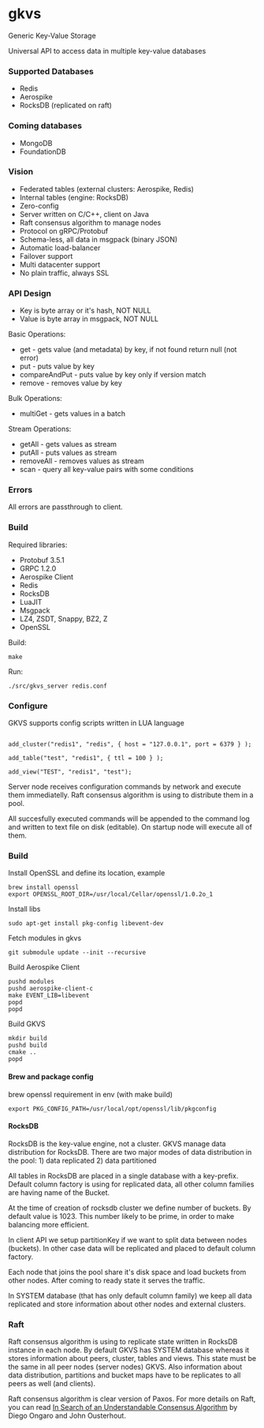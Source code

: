 # gkvs
Generic Key-Value Storage

Universal API to access data in multiple key-value databases

### Supported Databases
* Redis
* Aerospike
* RocksDB (replicated on raft)

### Coming databases
* MongoDB
* FoundationDB

### Vision
* Federated tables (external clusters: Aerospike, Redis)
* Internal tables (engine: RocksDB)
* Zero-config
* Server written on C/C++, client on Java
* Raft consensus algorithm to manage nodes
* Protocol on gRPC/Protobuf
* Schema-less, all data in msgpack (binary JSON)
* Automatic load-balancer
* Failover support
* Multi datacenter support
* No plain traffic, always SSL

### API Design

* Key is byte array or it's hash, NOT NULL
* Value is byte array in msgpack, NOT NULL

Basic Operations:
* get - gets value (and metadata) by key, if not found return null (not error)
* put - puts value by key
* compareAndPut - puts value by key only if version match
* remove - removes value by key

Bulk Operations:
* multiGet - gets values in a batch

Stream Operations:
* getAll - gets values as stream
* putAll - puts values as stream
* removeAll - removes values as stream
* scan - query all key-value pairs with some conditions

### Errors 

All errors are passthrough to client.

### Build

Required libraries:
* Protobuf 3.5.1
* GRPC 1.2.0
* Aerospike Client
* Redis
* RocksDB
* LuaJIT
* Msgpack
* LZ4, ZSDT, Snappy, BZ2, Z
* OpenSSL

Build:
```
make
```

Run:
```
./src/gkvs_server redis.conf
```

### Configure

GKVS supports config scripts written in LUA language
```

add_cluster("redis1", "redis", { host = "127.0.0.1", port = 6379 } );

add_table("test", "redis1", { ttl = 100 } );

add_view("TEST", "redis1", "test");

```

Server node receives configuration commands by network and execute them immediatelly.
Raft consensus algorithm is using to distribute them in a pool.

All succesfully executed commands will be appended to the command log and written to text file on disk (editable).
On startup node will execute all of them.

### Build

Install OpenSSL and define its location, example

```
brew install openssl
export OPENSSL_ROOT_DIR=/usr/local/Cellar/openssl/1.0.2o_1
```

Install libs
```
sudo apt-get install pkg-config libevent-dev
```

Fetch modules in gkvs
```
git submodule update --init --recursive
```

Build Aerospike Client
```
pushd modules
pushd aerospike-client-c
make EVENT_LIB=libevent
popd
popd
```

Build GKVS
```
mkdir build
pushd build
cmake ..
popd
```


#### Brew and package config

brew openssl requirement in env (with make build)
```
export PKG_CONFIG_PATH=/usr/local/opt/openssl/lib/pkgconfig
```

#### RocksDB

RocksDB is the key-value engine, not a cluster. GKVS manage data distribution for RocksDB.
There are two major modes of data distribution in the pool: 1) data replicated 2) data partitioned

All tables in RocksDB are placed in a single database with a key-prefix. Default column factory is using
for replicated data, all other column families are having name of the Bucket.

At the time of creation of rocksdb cluster we define number of buckets. By default value is 1023.
This number likely to be prime, in order to make balancing more efficient.

In client API we setup partitionKey if we want to split data between nodes (buckets). In other case
data will be replicated and placed to default column factory.

Each node that joins the pool share it's disk space and load buckets from other nodes.
After coming to ready state it serves the traffic.

In SYSTEM database (that has only default column family) we keep all data replicated and store
information about other nodes and external clusters.


### Raft

Raft consensus algorithm is using to replicate state written in RocksDB instance in each node.
By default GKVS has SYSTEM database whereas it stores information about peers, cluster, tables and views.
This state must be the same in all peer nodes (server nodes) GKVS. Also information about data distribution,
partitions and bucket maps have to be replicates to all peers as well (and clients).

Raft consensus algorithm is clear version of Paxos.
For more details on Raft, you can read [In Search of an Understandable Consensus Algorithm][raft-paper] by Diego Ongaro and John Ousterhout.

[raft-paper]: https://ramcloud.stanford.edu/raft.pdf



